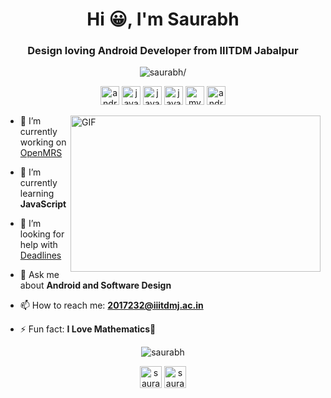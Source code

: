 
<h1 align="center">Hi 😀, I'm Saurabh</h1>
<h3 align="center">Design loving Android Developer from IIITDM Jabalpur </h3>
<p align="center"> <img src=https://komarev.com/ghpvc/?username=LuGO0 alt=saurabh/> </p>

<p align="center">
  
  <img src=https://konpa.github.io/devicon/devicon.git/icons/android/android-original-wordmark.svg alt=android width="30" height="30"/> 
  <img src=https://konpa.github.io/devicon/devicon.git/icons/java/java-original-wordmark.svg alt=java width="30" height="30"/>
  <img src=https://konpa.github.io/devicon/devicon.git/icons/cplusplus/cplusplus-original.svg alt=java width="30" height="30"/>
  <img src=https://konpa.github.io/devicon/devicon.git/icons/javascript/javascript-original.svg alt=javascript width="30" height="30"/> 
  <img src=https://konpa.github.io/devicon/devicon.git/icons/mysql/mysql-original-wordmark.svg alt=mysql width="30" height="30"/> 
  <img src=https://konpa.github.io/devicon/devicon.git/icons/gradle/gradle-plain-wordmark.svg alt=android width="30" height="30"/> 
  
</p>

<img align="right" alt="GIF" width="400" height="250" src="https://media.giphy.com/media/VIQ2OBrGPCq0o6QQZY/giphy.gif">

- 🔭 I’m currently working on [OpenMRS](https://github.com/openmrs)

- 🌱 I’m currently learning **JavaScript**

- 🤔 I’m looking for help with [Deadlines](https://github.com/LuGO0/DeadLines)

- 💬 Ask me about **Android and Software Design** 

- 📫 How to reach me: **2017232@iiitdmj.ac.in**

- ⚡ Fun fact: **I Love Mathematics🤪**



<p align="center"> <img src=https://github-readme-stats.vercel.app/api?username=LuGO0&show_icons=true alt=saurabh /> </p>

<p align="center">
<a href=https://www.linkedin.com/in/0fficialprofile/ target="blank"><img align="center" src=https://cdn.jsdelivr.net/npm/simple-icons@3.0.1/icons/linkedin.svg alt="saurabh" height="35" width="35" /></a>
<a href=https://www.instagram.com/discretelugo/ target="blank"><img align="center" src=https://cdn.jsdelivr.net/npm/simple-icons@3.0.1/icons/instagram.svg alt="saurabh" height="35" width="35" /></a>
  
</p>
